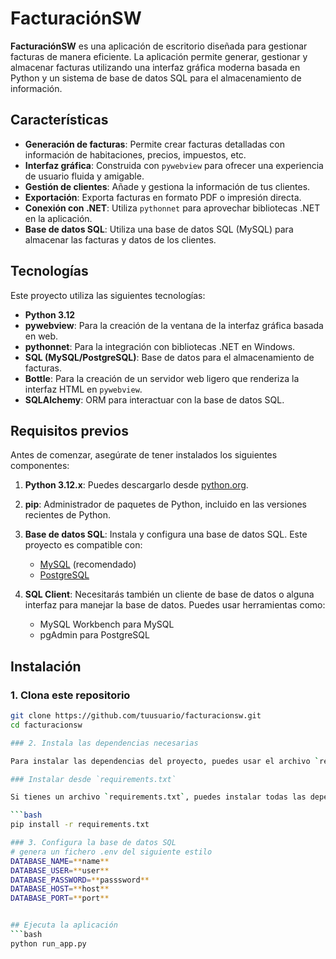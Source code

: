 # FacturaciónSW

**FacturaciónSW** es una aplicación de escritorio diseñada para gestionar facturas de manera eficiente. La aplicación permite generar, gestionar y almacenar facturas utilizando una interfaz gráfica moderna basada en Python y un sistema de base de datos SQL para el almacenamiento de información.

## Características

- **Generación de facturas**: Permite crear facturas detalladas con información de habitaciones, precios, impuestos, etc.
- **Interfaz gráfica**: Construida con `pywebview` para ofrecer una experiencia de usuario fluida y amigable.
- **Gestión de clientes**: Añade y gestiona la información de tus clientes.
- **Exportación**: Exporta facturas en formato PDF o impresión directa.
- **Conexión con .NET**: Utiliza `pythonnet` para aprovechar bibliotecas .NET en la aplicación.
- **Base de datos SQL**: Utiliza una base de datos SQL (MySQL) para almacenar las facturas y datos de los clientes.

## Tecnologías

Este proyecto utiliza las siguientes tecnologías:

- **Python 3.12**
- **pywebview**: Para la creación de la ventana de la interfaz gráfica basada en web.
- **pythonnet**: Para la integración con bibliotecas .NET en Windows.
- **SQL (MySQL/PostgreSQL)**: Base de datos para el almacenamiento de facturas.
- **Bottle**: Para la creación de un servidor web ligero que renderiza la interfaz HTML en `pywebview`.
- **SQLAlchemy**: ORM para interactuar con la base de datos SQL.

## Requisitos previos

Antes de comenzar, asegúrate de tener instalados los siguientes componentes:

1. **Python 3.12.x**: Puedes descargarlo desde [python.org](https://www.python.org/downloads/).
2. **pip**: Administrador de paquetes de Python, incluido en las versiones recientes de Python.
3. **Base de datos SQL**: Instala y configura una base de datos SQL. Este proyecto es compatible con:

    - [MySQL](https://dev.mysql.com/downloads/) (recomendado)
    - [PostgreSQL](https://www.postgresql.org/download/)

4. **SQL Client**: Necesitarás también un cliente de base de datos o alguna interfaz para manejar la base de datos. Puedes usar herramientas como:

    - MySQL Workbench para MySQL
    - pgAdmin para PostgreSQL

## Instalación

### 1. Clona este repositorio

```bash
git clone https://github.com/tuusuario/facturacionsw.git
cd facturacionsw

### 2. Instala las dependencias necesarias

Para instalar las dependencias del proyecto, puedes usar el archivo `requirements.txt`.

### Instalar desde `requirements.txt`

Si tienes un archivo `requirements.txt`, puedes instalar todas las dependencias de esta manera:

```bash
pip install -r requirements.txt

### 3. Configura la base de datos SQL
# genera un fichero .env del siguiente estilo
DATABASE_NAME=**name**
DATABASE_USER=**user**
DATABASE_PASSWORD=**passsword**
DATABASE_HOST=**host**
DATABASE_PORT=**port**


## Ejecuta la aplicación
```bash
python run_app.py


